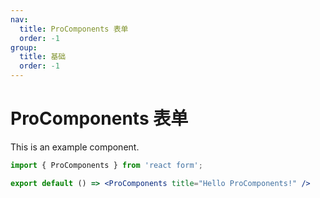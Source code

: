 ```yaml
---
nav: 
  title: ProComponents 表单
  order: -1
group:
  title: 基础
  order: -1
---
```


# ProComponents 表单

This is an example component.

```jsx
import { ProComponents } from 'react form';

export default () => <ProComponents title="Hello ProComponents!" />
```
